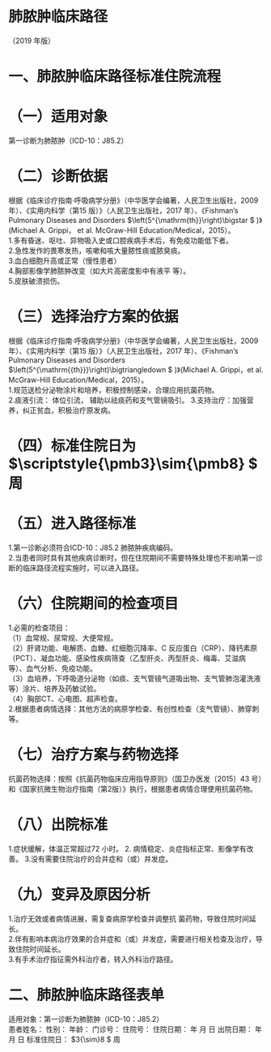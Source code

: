 # 肺脓肿临床路径  
（2019 年版）  
# 一、肺脓肿临床路径标准住院流程  
# （一）适用对象  
第一诊断为肺脓肿（ICD-10：J85.2）  
# （二）诊断依据  
根据《临床诊疗指南·呼吸病学分册》（中华医学会编著，人民卫生出版社，2009 年）、《实用内科学（第15 版）》（人民卫生出版社，2017 年）、《Fishman’s Pulmonary Diseases  and  Disorders  $\left(5^{\mathrm{th}}\right)\bigstar $ )》 (Michael  A.  Grippi， et  al.  McGraw-Hill Education/Medical，2015）。  
1.多有昏迷、呕吐、异物吸入史或口腔疾病手术后，有免疫功能低下者。  
2.急性发作的畏寒发热，咳嗽和咳大量脓性痰或脓臭痰。  
3.血白细胞升高或正常（慢性患者）  
4.胸部影像学肺脓肿改变（如大片高密度影中有液平 等）。  
5.皮肤破溃损伤。  
# （三）选择治疗方案的依据  
根据《临床诊疗指南·呼吸病学分册》（中华医学会编著，人民卫生出版社，2009 年）、《实用内科学（第15 版）》（人民卫生出版社，2017 年）、《Fishman’s Pulmonary Diseases  and  Disorders  $\left(5^{\mathrm{{th}}}\right)\bigtriangledown $ )》(Michael  A.  Grippi，et  al.  McGraw-Hill Education/Medical，2015）。  
1.规范送检分泌物涂片和培养，积极控制感染，合理应用抗菌药物。  
2.痰液引流： 体位引流， 辅助以祛痰药和支气管镜吸引。 3.支持治疗：加强营养，纠正贫血，积极治疗原发病。  
# （四）标准住院日为 $\scriptstyle{\pmb3}\sim{\pmb8} $ 周  
# （五）进入路径标准  
1.第一诊断必须符合ICD-10：J85.2 肺脓肿疾病编码。  
2.当患者同时具有其他疾病诊断时，但在住院期间不需要特殊处理也不影响第一诊断的临床路径流程实施时，可以进入路径。  
# （六）住院期间的检查项目  
1.必需的检查项目：  
（1）血常规、尿常规、大便常规。  
（2）肝肾功能、电解质、血糖、红细胞沉降率、C 反应蛋白（CRP）、降钙素原（PCT）、凝血功能、感染性疾病筛查（乙型肝炎、丙型肝炎、梅毒、艾滋病等）、血气分析、免疫功能。  
（3）血培养，下呼吸道分泌物（如痰、支气管镜气道吸出物、支气管肺泡灌洗液等）涂片、培养及药敏试验。  
（4）胸部CT、心电图、超声检查。  
2.根据患者病情选择：其他方法的病原学检查、有创性检查（支气管镜）、肺穿刺等。  
# （七）治疗方案与药物选择  
抗菌药物选择：按照《抗菌药物临床应用指导原则》（国卫办医发〔2015〕43 号）和《国家抗微生物治疗指南（第2版）》执行，根据患者病情合理使用抗菌药物。  
# （八）出院标准  
1.症状缓解，体温正常超过72 小时。 2. 病情稳定、炎症指标正常、影像学有改善。 3.没有需要住院治疗的合并症和（或）并发症。  
# （九）变异及原因分析  
1.治疗无效或者病情进展，需复查病原学检查并调整抗 菌药物，导致住院时间延长。  
2.伴有影响本病治疗效果的合并症和（或）并发症，需要进行相关检查及治疗，导致住院时间延长。  
3.有手术治疗指征需外科治疗者，转入外科治疗路径。  
# 二、肺脓肿临床路径表单  
适用对象：第一诊断为肺脓肿（ICD-10：J85.2）  
患者姓名：           性别：    年龄：    门诊号：       住院号：       住院日期：    年    月   日 出院日期：    年    月    日  标准住院日： $3{\sim}8 $ 周  
